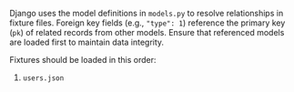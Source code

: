 Django uses the model definitions in `models.py` to resolve relationships in fixture files.
Foreign key fields (e.g., `"type": 1`) reference the primary key (`pk`) of related records 
from other models. Ensure that referenced models are loaded first to maintain data integrity.

Fixtures should be loaded in this order:
1. `users.json`